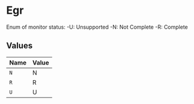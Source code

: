 # Egr

Enum of monitor status:
-U: Unsupported
-N: Not Complete
-R: Complete



## Values

| Name  | Value |
| ----- | ----- |
| `N`   | N     |
| `R`   | R     |
| `U`   | U     |